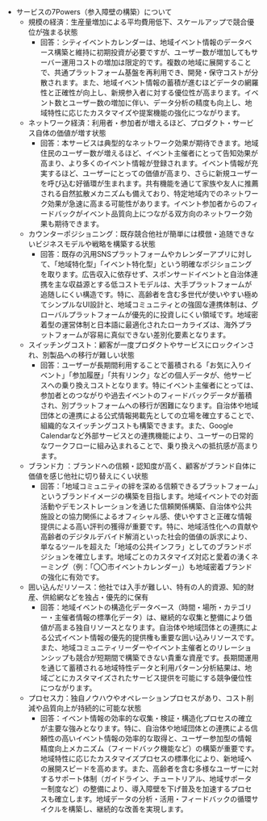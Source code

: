 * サービスの7Powers（参入障壁の構築）について  
  * 規模の経済：生産量増加による平均費用低下、スケールアップで競合優位が強まる状態  
    * 回答：シティイベントカレンダーは、地域イベント情報のデータベース構築と維持に初期投資が必要ですが、ユーザー数が増加してもサーバー運用コストの増加は限定的です。複数の地域に展開することで、共通プラットフォーム基盤を再利用でき、開発・保守コストが分散されます。また、地域イベント情報の蓄積が進むほどデータの網羅性と正確性が向上し、新規参入者に対する優位性が高まります。イベント数とユーザー数の増加に伴い、データ分析の精度も向上し、地域特性に応じたカスタマイズや提案機能の強化につながります。  
  * ネットワーク経済：利用者・参加者が増えるほど、プロダクト・サービス自体の価値が増す状態  
    * 回答：本サービスは典型的なネットワーク効果が期待できます。地域住民のユーザー数が増えるほど、イベント主催者にとって告知効果が高まり、より多くのイベント情報が登録されます。イベント情報が充実するほど、ユーザーにとっての価値が高まり、さらに新規ユーザーを呼び込む好循環が生まれます。共有機能を通じて家族や友人に推薦される自然拡散メカニズムも備えており、特定地域内でのネットワーク効果が急速に高まる可能性があります。イベント参加者からのフィードバックがイベント品質向上につながる双方向のネットワーク効果も期待できます。  
  * カウンターポジショニング：既存競合他社が簡単には模倣・追随できないビジネスモデルや戦略を構築する状態  
    * 回答：既存の汎用SNSプラットフォームやカレンダーアプリに対して、「地域特化型」「イベント特化型」という明確なポジショニングを取ります。広告収入に依存せず、スポンサードイベントと自治体連携を主な収益源とする低コストモデルは、大手プラットフォームが追随しにくい構造です。特に、高齢者を含む多世代が使いやすい極めてシンプルなUI設計と、地域コミュニティとの強固な連携体制は、グローバルプラットフォームが優先的に投資しにくい領域です。地域密着型の運営体制と日本語に最適化されたローカライズは、海外プラットフォームが容易に真似できない差別化要素となります。  
  * スイッチングコスト：顧客が一度プロダクトやサービスにロックインされ、別製品への移行が難しい状態  
    * 回答：ユーザーが長期間利用することで蓄積される「お気に入りイベント」「参加履歴」「共有リンク」などの個人データが、他サービスへの乗り換えコストとなります。特にイベント主催者にとっては、参加者とのつながりや過去イベントのフィードバックデータが蓄積され、別プラットフォームへの移行が困難になります。自治体や地域団体との連携による公式情報掲載先としての立場を確立することで、組織的なスイッチングコストも構築できます。また、Google Calendarなど外部サービスとの連携機能により、ユーザーの日常的なワークフローに組み込まれることで、乗り換えへの抵抗感が高まります。  
  * ブランド力 ：ブランドへの信頼・認知度が高く、顧客がブランド自体に価値を感じ他社に切り替えにくい状態  
    * 回答：「地域コミュニティの絆を深める信頼できるプラットフォーム」というブランドイメージの構築を目指します。地域イベントでの対面活動やデモンストレーションを通じた信頼関係構築、自治体や公共施設との協力関係によるオフィシャル感、使いやすさと正確な情報提供による高い評判の獲得が重要です。特に、地域活性化への貢献や高齢者のデジタルデバイド解消といった社会的価値の訴求により、単なるツールを超えた「地域の公共インフラ」としてのブランドポジションを確立します。地域ごとのカスタマイズ対応と愛着の湧くネーミング（例：「〇〇市イベントカレンダー」）も地域密着ブランドの強化に有効です。  
  * 囲い込んだリソース：他社では入手が難しい、特有の人的資源、知的財産、供給網などを独占・優先的に保有  
    * 回答：地域イベントの構造化データベース（時間・場所・カテゴリー・主催者情報の標準化データ）は、継続的な収集と整備により価値が高まる独自リソースとなります。自治体や地域団体との連携による公式イベント情報の優先的提供権も重要な囲い込みリソースです。また、地域コミュニティリーダーやイベント主催者とのリレーションシップも競合が短期間で構築できない貴重な資産です。長期間運用を通じて蓄積される地域特性データと利用パターン分析結果は、地域ごとにカスタマイズされたサービス提供を可能にする競争優位性につながります。  
  * プロセス力：独自ノウハウやオペレーションプロセスがあり、コスト削減や品質向上が持続的に可能な状態  
    * 回答：イベント情報の効率的な収集・検証・構造化プロセスの確立が主要な強みとなります。特に、自治体や地域団体との連携による信頼性の高いイベント情報の効率的な取得と、ユーザー参加型の情報精度向上メカニズム（フィードバック機能など）の構築が重要です。地域特性に応じたカスタマイズプロセスの標準化により、新地域への展開スピードを高めます。また、高齢者を含む多様なユーザーに対するサポート体制（ガイドライン、チュートリアル、地域サポーター制度など）の整備により、導入障壁を下げ普及を加速するプロセスも確立します。地域データの分析・活用・フィードバックの循環サイクルを構築し、継続的な改善を実現します。